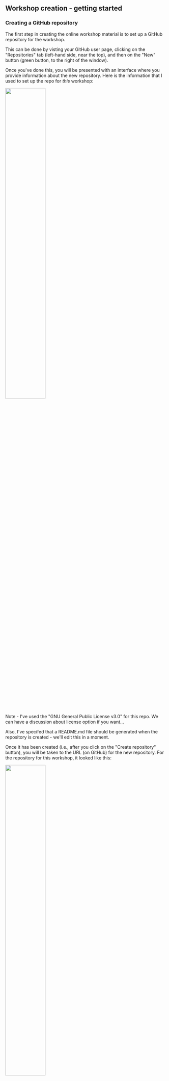 ## Workshop creation - getting started


### Creating a GitHub repository

The first step in creating the online workshop material is to set up a GitHub repository for the workshop.

This can be done by visting your GitHub user page, clicking on the "Repositories" tab (left-hand side, near the top), and then on the "New" button (green button, to the right of the window).

Once you've done this, you will be presented with an interface where you provide information about the new repository. Here is the information that I used to set up the repo for *this* workshop:

<img width="50%" src="images/create_repo.png">

Note - I've used the "GNU General Public License v3.0" for this repo.  We can have a discussion about license option if you want...

Also, I've specifed that a README.md file should be generated when the repository is created - we'll edit this in a moment.

Once it has been created (i.e., after you click on the "Create repository" button), you will be taken to the URL (on GitHub) for the new repository.  For the repository for this workshop, it looked like this:

<img width="50%" src="images/new_repo.png">

README.md is a markdown file, and is very minimal - it just contains a heading with the name of the repo (in this case "ga-workshop-tutorial"). But clicking on the "pencil" icon (to the right of the screen), we can edit this file to add some more information. This puts us into an editing mode, where additional text can be added:

<img width="50%" src="images/edit_readme.png">

Once you save your edits (click the "Commit changes" button below the edit box), the content of the README.md file is rendered and displayed below the repository file list:

<img width="50%" src="images/rendered_readme.png">

### Next steps - moving things to your computer

Although it is possible to develop an entire workshop simply by interfacing with the GitHub website, it is a lot easier to do this work on your own computer, using an editor that has the ability to link to GitHub. 

This allows you to build the workshop content on your own computer, while also benefitting from the backup, version control and collaborative content creation advantages that GitHub provides.

There are a number of good options for editors, but here we have chosen to focus on Visual Studio Code, as it has a resasonably shalow learning curve, and is well supported on Linux, Mac and Windows platforms.

VS Code can be downloaded from: 

https://code.visualstudio.com/download

Once you've got it installed....

There are a couple of extensions that are handy to install.

<img width="50%" src="images/vs_extensions.png">

One for Markdown editing...

<img width="50%" src="images/vs_md_extension_1.png">

<img width="50%" src="images/vs_md_extension_2.png">

Which includes additional options for editor colour scheme:

<img width="50%" src="images/vs_md_colour.png">

And one for GitHub integration:

<img width="50%" src="images/vs_gh_extension.png">

This allows us to "clone" (make a local copy of) the GitHub repo we've created.

<img width="50%" src="images/vs_clone_repo_1.png">

<img width="50%" src="images/vs_clone_repo_2.png">

<img width="50%" src="images/vs_clone_repo_3.png">

Once this has been done, we can edit the files locally:

<img width="50%" src="images/vs_edit_readme.png">

and have a real-time preview of our documents:

<img width="50%" src="images/vs_preview_mode.png">

As well as creating additional files and folders:

<img width="50%" src="images/vs_add_folders_files.png">

Once we've made some edits, and or generated some new content, we can "commit" our changes, and "push" then back to GitHub.

<img width="25%" src="images/vs_commit.png">

Once this has been done, our changes/additions to the repository are reflected on the GitHub website:

<img width="50%" src="images/gh_updated.png">

Next step: [Adding Content](../1.AddingContent)

